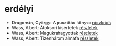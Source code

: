 # erdélyi

- Dragomán, György: A pusztítás könyve [részletek](_details/%7Bopf.creator%7D.md#id_1192)
- Wass, Albert: Átoksori kísértetek [részletek](_details/%7Bopf.creator%7D.md#id_205)
- Wass, Albert: Magukrahagyottak [részletek](_details/%7Bopf.creator%7D.md#id_203)
- Wass, Albert: Tizenhárom almafa [részletek](_details/%7Bopf.creator%7D.md#id_216)